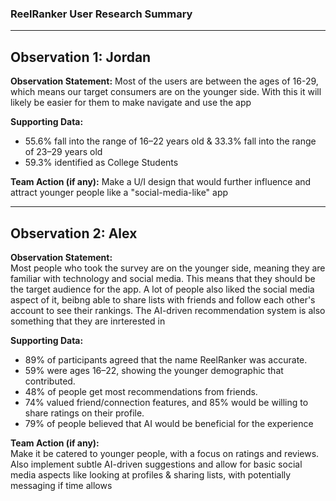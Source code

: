### ReelRanker User Research Summary  

---

## Observation 1: Jordan

**Observation Statement:**
Most of the users are between the ages of 16-29, which means our target consumers are on the younger side. With this it will likely be easier
for them to make navigate and use the app

**Supporting Data:**
- 55.6% fall into the range of 16–22 years old & 33.3% fall into the range of 23–29 years old  
- 59.3% identified as College Students

**Team Action (if any):**
Make a U/I design that would further influence and attract younger people like a "social-media-like" app

---

## Observation 2: Alex

**Observation Statement:**  
Most people who took the survey are on the younger side, meaning they are familiar with technology and social media. This means that they should be the target audience for the app. A lot of people also liked the social media aspect of it, beibng able to share lists with friends and follow each other's account to see their rankings. The AI-driven recommendation system is also something that they are inrterested in

**Supporting Data:**  
- 89% of participants agreed that the name ReelRanker was accurate.  
- 59% were ages 16–22, showing the younger demographic that contributed.
- 48% of people get most recommendations from friends. 
- 74% valued friend/connection features, and 85% would be willing to share ratings on their profile.
- 79% of people believed that AI would be beneficial for the experience

**Team Action (if any):**  
Make it be catered to younger people, with a focus on ratings and reviews. Also implement subtle AI-driven suggestions and allow for basic social media aspects like looking at profiles & sharing lists, with potentially messaging if time allows
